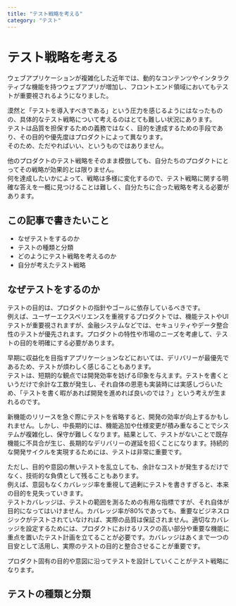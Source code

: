 ```yaml
---
title: "テスト戦略を考える"
category: "テスト"
---
```


# テスト戦略を考える
ウェブアプリケーションが複雑化した近年では、動的なコンテンツやインタラクティブな機能を持つウェブアプリが増加し、フロントエンド領域においてもテストが重要視されるようになりました。

漠然と「テストを導入すべきである」という圧力を感じるようにはなったものの、具体的なテスト戦略について考えるのはとても難しい状況にあります。  
テストは品質を担保するための義務ではなく、目的を達成するための手段であり、その目的や優先度はプロダクトによって異なります。  
そのため、ただやればいい、というものではありません。  

他のプロダクトのテスト戦略をそのまま模倣しても、自分たちのプロダクトにとってその戦略が効果的とは限りません。  
何を達成したいかによって、戦略は多様に変化するので、テスト戦略に関する明確な答えを一概に見つけることは難しく、自分たちに合った戦略を考える必要があります。

## この記事で書きたいこと
- なぜテストをするのか
- テストの種類と分類
- どのようにテスト戦略を考えるのか
- 自分が考えたテスト戦略

## なぜテストをするのか
テストの目的は、プロダクトの指針やゴールに依存しているべきです。  
例えば、ユーザーエクスペリエンスを重視するプロダクトでは、機能テストやUIテストが重要視されますが、金融システムなどでは、セキュリティやデータ整合性のテストが優先されます。プロダクトの特性や市場のニーズを考慮して、テストの目的を明確にする必要があります。  

早期に収益化を目指すアプリケーションなどにおいては、デリバリーが最優先であるため、テストが煩わしく感じることもあります。  
テストは、短期的な観点では開発効率を妨げる印象を与えます。テストを書くというだけで余計な工数が発生し、それ自体の恩恵も実装時には実感しづらいため、「テストを書く暇があれば開発を進めれば良いのでは？」という考えが生まれるのです。  

新機能のリリースを急ぐ際にテストを省略すると、開発の効率が向上するかもしれません。しかし、中長期的には、機能追加や仕様変更が積み重なることでシステムが複雑化し、保守が難しくなります。結果として、テストがないことで既存機能に不具合が生じ、長期的なデリバリーの遅延を招くことになります。持続的な開発サイクルを実現するためには、テストは非常に重要です。  

ただし、目的や意図の無いテストを乱立しても、余計なコストが発生するだけでなく、技術的な負債として残ることもあります。  
例えば、意図もなくカバレッジ率を重視して過剰にテストを書きすぎると、本来の目的を見失っていきます。  
テストカバレッジは、テストの範囲を測るための有用な指標ですが、それ自体が目的になってはいけません。カバレッジ率が80%であっても、重要なビジネスロジックがテストされていなければ、実際の品質は保証されません。適切なカバレッジを設定するためには、プロダクトにおけるリスクの高い部分や重要な機能に重点を置いたテスト計画を立てることが必要です。カバレッジはあくまで一つの目安として活用し、実際のテストの目的と整合させることが重要です。  

プロダクト固有の目的や意図に沿ってテストを設計していくことがテスト戦略になります。

## テストの種類と分類